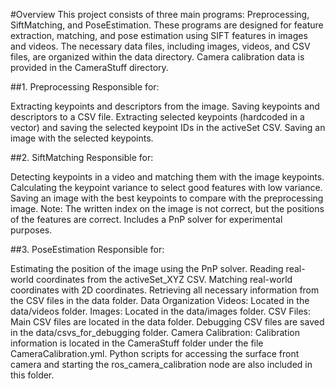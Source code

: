 #Overview
This project consists of three main programs: Preprocessing, SiftMatching, and PoseEstimation. These programs are designed for feature extraction, matching, and pose estimation using SIFT features in images and videos. The necessary data files, including images, videos, and CSV files, are organized within the data directory. Camera calibration data is provided in the CameraStuff directory.

##1. Preprocessing
Responsible for:

Extracting keypoints and descriptors from the image.
Saving keypoints and descriptors to a CSV file.
Extracting selected keypoints (hardcoded in a vector) and saving the selected keypoint IDs in the activeSet CSV.
Saving an image with the selected keypoints.

##2. SiftMatching
Responsible for:

Detecting keypoints in a video and matching them with the image keypoints.
Calculating the keypoint variance to select good features with low variance.
Saving an image with the best keypoints to compare with the preprocessing image.
Note: The written index on the image is not correct, but the positions of the features are correct.
Includes a PnP solver for experimental purposes.

##3. PoseEstimation
Responsible for:

Estimating the position of the image using the PnP solver.
Reading real-world coordinates from the activeSet_XYZ CSV.
Matching real-world coordinates with 2D coordinates.
Retrieving all necessary information from the CSV files in the data folder.
Data Organization
Videos: Located in the data/videos folder.
Images: Located in the data/images folder.
CSV Files:
Main CSV files are located in the data folder.
Debugging CSV files are saved in the data/csvs_for_debugging folder.
Camera Calibration: Calibration information is located in the CameraStuff folder under the file CameraCalibration.yml. Python scripts for accessing the surface front camera and starting the ros_camera_calibration node are also included in this folder.
